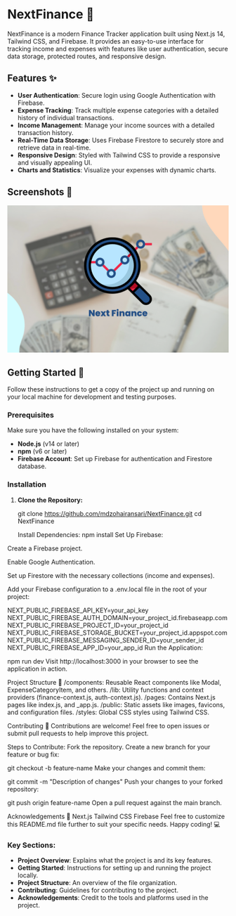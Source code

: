 # NextFinance 🏦

NextFinance is a modern Finance Tracker application built using Next.js 14, Tailwind CSS, and Firebase. It provides an easy-to-use interface for tracking income and expenses with features like user authentication, secure data storage, protected routes, and responsive design.

## Features ✨

- **User Authentication**: Secure login using Google Authentication with Firebase.
- **Expense Tracking**: Track multiple expense categories with a detailed history of individual transactions.
- **Income Management**: Manage your income sources with a detailed transaction history.
- **Real-Time Data Storage**: Uses Firebase Firestore to securely store and retrieve data in real-time.
- **Responsive Design**: Styled with Tailwind CSS to provide a responsive and visually appealing UI.
- **Charts and Statistics**: Visualize your expenses with dynamic charts.

## Screenshots 📸

![NextFinance Cover](./public/nextfinance-cover.png)

## Getting Started 🚀

Follow these instructions to get a copy of the project up and running on your local machine for development and testing purposes.

### Prerequisites

Make sure you have the following installed on your system:

- **Node.js** (v14 or later)
- **npm** (v6 or later)
- **Firebase Account**: Set up Firebase for authentication and Firestore database.

### Installation

1. **Clone the Repository:**

   git clone https://github.com/mdzohairansari/NextFinance.git
   cd NextFinance

   Install Dependencies:
  npm install
  Set Up Firebase:
  
  Create a Firebase project.
  
  Enable Google Authentication.
  
  Set up Firestore with the necessary collections (income and expenses).
  
  Add your Firebase configuration to a .env.local file in the root of your project:
  
  NEXT_PUBLIC_FIREBASE_API_KEY=your_api_key
  NEXT_PUBLIC_FIREBASE_AUTH_DOMAIN=your_project_id.firebaseapp.com
  NEXT_PUBLIC_FIREBASE_PROJECT_ID=your_project_id
  NEXT_PUBLIC_FIREBASE_STORAGE_BUCKET=your_project_id.appspot.com
  NEXT_PUBLIC_FIREBASE_MESSAGING_SENDER_ID=your_sender_id
  NEXT_PUBLIC_FIREBASE_APP_ID=your_app_id
  Run the Application:
  
  npm run dev
  Visit http://localhost:3000 in your browser to see the application in action.

Project Structure 📁
/components: Reusable React components like Modal, ExpenseCategoryItem, and others.
/lib: Utility functions and context providers (finance-context.js, auth-context.js).
/pages: Contains Next.js pages like index.js, and _app.js.
/public: Static assets like images, favicons, and configuration files.
/styles: Global CSS styles using Tailwind CSS.

Contributing 🤝
Contributions are welcome! Feel free to open issues or submit pull requests to help improve this project.

Steps to Contribute:
Fork the repository.
Create a new branch for your feature or bug fix:

git checkout -b feature-name
Make your changes and commit them:

git commit -m "Description of changes"
Push your changes to your forked repository:

git push origin feature-name
Open a pull request against the main branch.

Acknowledgements 🙌
Next.js
Tailwind CSS
Firebase
Feel free to customize this README.md file further to suit your specific needs. Happy coding! 💻

### Key Sections:

- **Project Overview**: Explains what the project is and its key features.
- **Getting Started**: Instructions for setting up and running the project locally.
- **Project Structure**: An overview of the file organization.
- **Contributing**: Guidelines for contributing to the project.
- **Acknowledgements**: Credit to the tools and platforms used in the project.
